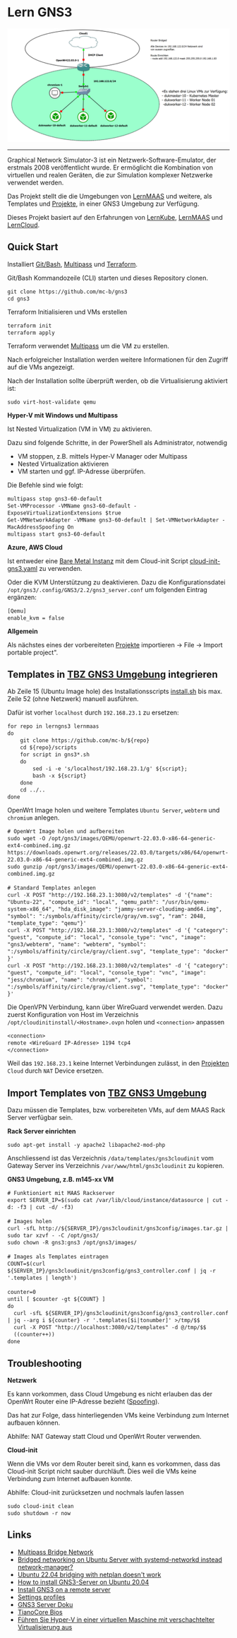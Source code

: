 Lern GNS3 
=========

![](images/gns3.png)

- - - 

Graphical Network Simulator-3 ist ein Netzwerk-Software-Emulator, der erstmals 2008 veröffentlicht wurde. Er ermöglicht die Kombination von virtuellen und realen Geräten, die zur Simulation komplexer Netzwerke verwendet werden.

Das Projekt stellt die die Umgebungen von [LernMAAS](https://github.com/mc-b/lernmaas) und weitere, als Templates und [Projekte](projects/), in einer GNS3 Umgebung zur Verfügung.

Dieses Projekt basiert auf den Erfahrungen von [LernKube](https://github.com/mc-b/lernkube), [LernMAAS](https://github.com/mc-b/lernmaas) und [LernCloud](https://github.com/mc-b/lerncloud).

Quick Start
-----------

Installiert [Git/Bash](https://git-scm.com/downloads), [Multipass](https://multipass.run/) und [Terraform](https://www.terraform.io/).

Git/Bash Kommandozeile (CLI) starten und dieses Repository clonen.

    git clone https://github.com/mc-b/gns3
    cd gns3
    
Terraform Initialisieren und VMs erstellen

    terraform init
    terraform apply
    
Terraform verwendet [Multipass](https://multipass.run/) um die VM zu erstellen.

Nach erfolgreicher Installation werden weitere Informationen für den Zugriff auf die VMs angezeigt.

Nach der Installation sollte überprüft werden, ob die Virtualisierung aktiviert ist:    

    sudo virt-host-validate qemu
    
**Hyper-V mit Windows und Multipass**

Ist Nested Virtualization (VM in VM) zu aktivieren.

Dazu sind folgende Schritte, in der PowerShell als Administrator, notwendig
* VM stoppen, z.B. mittels Hyper-V Manager oder Multipass 
* Nested Virtualization aktivieren
* VM starten und ggf. IP-Adresse überprüfen.

Die Befehle sind wie folgt: 

    multipass stop gns3-60-default
    Set-VMProcessor -VMName gns3-60-default -ExposeVirtualizationExtensions $true
    Get-VMNetworkAdapter -VMName gns3-60-default | Set-VMNetworkAdapter -MacAddressSpoofing On
    multipass start gns3-60-default
    
**Azure, AWS Cloud**

Ist entweder eine [Bare Metal Instanz](https://aws.amazon.com/de/about-aws/whats-new/2021/11/amazon-ec2-bare-metal-instances/) mit dem Cloud-init Script [cloud-init-gns3.yaml](cloud-init-gns3.yaml) zu verwenden.

Oder die KVM Unterstützung zu deaktivieren. Dazu die Konfigurationsdatei `/opt/gns3/.config/GNS3/2.2/gns3_server.conf` um folgenden Eintrag ergänzen:

    [Qemu]
    enable_kvm = false
    
**Allgemein**    
    
Als nächstes eines der vorbereiteten [Projekte](projects/) importieren -> File -> Import portable project".    

Templates in [TBZ GNS3 Umgebung](https://gitlab.com/ch-tbz-it/Stud/allgemein/tbzcloud-gns3) integrieren
-------------------------------------------------

Ab Zeile 15 (Ubuntu Image hole) des Installationsscripts [install.sh](scripts/install.sh) bis max. Zeile 52 (ohne Netzwerk) manuell ausführen.

Dafür ist vorher `localhost` durch `192.168.23.1` zu ersetzen:

    for repo in lerngns3 lernmaas
    do
        git clone https://github.com/mc-b/${repo}
        cd ${repo}/scripts
        for script in gns3*.sh
        do
            sed -i -e 's/localhost/192.168.23.1/g' ${script};
            bash -x ${script}
        done
        cd ../..
    done   
         
OpenWrt Image holen und weitere Templates `Ubuntu Server`, `webterm` und `chromium` anlegen.

    # OpenWrt Image holen und aufbereiten
    sudo wget -O /opt/gns3/images/QEMU/openwrt-22.03.0-x86-64-generic-ext4-combined.img.gz https://downloads.openwrt.org/releases/22.03.0/targets/x86/64/openwrt-22.03.0-x86-64-generic-ext4-combined.img.gz
    sudo gunzip /opt/gns3/images/QEMU/openwrt-22.03.0-x86-64-generic-ext4-combined.img.gz
    
    # Standard Templates anlegen
    curl -X POST "http://192.168.23.1:3080/v2/templates" -d '{"name": "Ubuntu-22", "compute_id": "local", "qemu_path": "/usr/bin/qemu-system-x86_64", "hda_disk_image": "jammy-server-cloudimg-amd64.img", "symbol": ":/symbols/affinity/circle/gray/vm.svg", "ram": 2048, "template_type": "qemu"}' 
    curl -X POST "http://192.168.23.1:3080/v2/templates" -d '{ "category": "guest", "compute_id": "local", "console_type": "vnc", "image": "gns3/webterm", "name": "webterm", "symbol": ":/symbols/affinity/circle/gray/client.svg", "template_type": "docker" }'
    curl -X POST "http://192.168.23.1:3080/v2/templates" -d '{ "category": "guest", "compute_id": "local", "console_type": "vnc", "image": "jess/chromium", "name": "chromium", "symbol": ":/symbols/affinity/circle/gray/client.svg", "template_type": "docker" }'
    
Die OpenVPN Verbindung, kann über WireGuard verwendet werden. Dazu zuerst Konfiguration von Host im Verzeichnis `/opt/cloudinitinstall/<Hostname>.ovpn` holen und `<connection>` anpassen

    <connection>
    remote <WireGuard IP-Adresse> 1194 tcp4
    </connection>    

Weil das `192.168.23.1` keine Internet Verbindungen zulässt, in den [Projekten](projects/) `Cloud` durch `NAT` Device ersetzen.

Import Templates von [TBZ GNS3 Umgebung](https://gitlab.com/ch-tbz-it/Stud/allgemein/tbzcloud-gns3) 
---------------------------------------

Dazu müssen die Templates, bzw. vorbereiteten VMs, auf dem MAAS Rack Server verfügbar sein.

**Rack Server einrichten**

    sudo apt-get install -y apache2 libapache2-mod-php 
   
Anschliessend ist das Verzeichnis `/data/templates/gns3cloudinit` vom Gateway Server ins Verzeichnis `/var/www/html/gns3cloudinit` zu kopieren.

**GNS3 Umgebung, z.B. m145-xx VM** 

    # Funktioniert mit MAAS Rackserver
    export SERVER_IP=$(sudo cat /var/lib/cloud/instance/datasource | cut -d: -f3 | cut -d/ -f3)
    
    # Images holen
    curl -sfL http://${SERVER_IP}/gns3cloudinit/gns3config/images.tar.gz | sudo tar xzvf - -C /opt/gns3/
    sudo chown -R gns3:gns3 /opt/gns3/images/
    
    # Images als Templates eintragen
    COUNT=$(curl ${SERVER_IP}/gns3cloudinit/gns3config/gns3_controller.conf | jq -r '.templates | length')
    
    counter=0
    until [ $counter -gt ${COUNT} ]
    do
      curl -sfL ${SERVER_IP}/gns3cloudinit/gns3config/gns3_controller.conf | jq --arg i ${counter} -r '.templates[$i|tonumber]' >/tmp/$$
      curl -X POST "http://localhost:3080/v2/templates" -d @/tmp/$$
      ((counter++))
    done
   
Troubleshooting
---------------

**Netzwerk**

Es kann vorkommen, dass Cloud Umgebung es nicht erlauben das der OpenWrt Router eine IP-Adresse bezieht ([Spoofing](https://de.wikipedia.org/wiki/Spoofing)).

Das hat zur Folge, dass hinterliegenden VMs keine Verbindung zum Internet aufbauen können.

Abhilfe: NAT Gateway statt Cloud und OpenWrt Router verwenden.

**Cloud-init**

Wenn die VMs vor dem Router bereit sind, kann es vorkommen, dass das Cloud-init Script nicht sauber durchläuft. Dies weil die VMs keine Verbindung zum Internet aufbauen konnte.

Abhilfe: Cloud-init zurücksetzen und nochmals laufen lassen

    sudo cloud-init clean
    sudo shutdown -r now

Links
-----

* [Multipass Bridge Network](https://multipass.run/docs/create-an-instance#heading--bridging)
* [Bridged networking on Ubuntu Server with systemd-networkd instead network-manager?](https://discourse.ubuntu.com/t/bridged-networking-on-ubuntu-server-with-systemd-networkd-instead-network-manager/30235)
* [Ubuntu 22.04 bridging with netplan doesn't work](https://askubuntu.com/questions/1416713/ubuntu-22-04-bridging-with-netplan-doesnt-work)
* [How to install GNS3-Server on Ubuntu 20.04](https://securitynetworkinglinux.wordpress.com/2021/01/13/how-to-install-gns3-server-on-ubuntu-20-04/)
* [Install GNS3 on a remote server](https://docs.gns3.com/docs/getting-started/installation/remote-server/)
* [Settings profiles](https://docs.gns3.com/docs/using-gns3/advanced/settings-profiles/)
* [GNS3 Server Doku](https://gns3-server.readthedocs.io/en/stable/index.html)
* [TianoCore Bios](https://www.tianocore.org/)
* [Führen Sie Hyper-V in einer virtuellen Maschine mit verschachtelter Virtualisierung aus](https://learn.microsoft.com/en-us/virtualization/hyper-v-on-windows/user-guide/nested-virtualization)